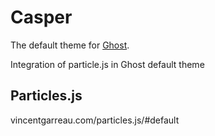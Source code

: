 # Casper

The default theme for [Ghost](http://github.com/tryghost/ghost/).

Integration of particle.js in Ghost default theme
## Particles.js 
vincentgarreau.com/particles.js/#default
